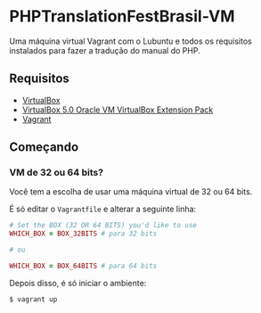 PHPTranslationFestBrasil-VM
===========================

Uma máquina virtual Vagrant com o Lubuntu e todos os requisitos instalados para
fazer a tradução do manual do PHP.

## Requisitos
 - [VirtualBox](https://www.virtualbox.org/wiki/Downloads)
 - [VirtualBox 5.0 Oracle VM VirtualBox Extension Pack](http://download.virtualbox.org/virtualbox/5.0.0/Oracle_VM_VirtualBox_Extension_Pack-5.0.0-101573.vbox-extpack)
 - [Vagrant](http://www.vagrantup.com/downloads.html)

## Começando

### VM de 32 ou 64 bits?

Você tem a escolha de usar uma máquina virtual de 32 ou 64 bits.

É só editar o `Vagrantfile` e alterar a seguinte linha:

```ruby
# Set the BOX (32 OR 64 BITS) you'd like to use
WHICH_BOX = BOX_32BITS # para 32 bits

# ou

WHICH_BOX = BOX_64BITS # para 64 bits
```

Depois disso, é só iniciar o ambiente:

```bash
$ vagrant up
```

